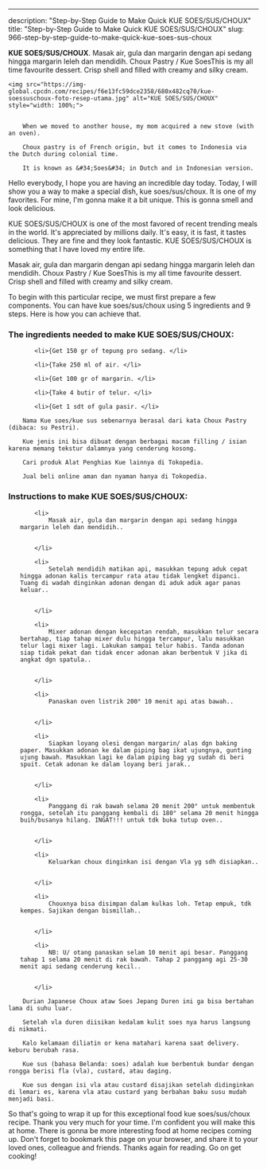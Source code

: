 ---
description: "Step-by-Step Guide to Make Quick KUE SOES/SUS/CHOUX"
title: "Step-by-Step Guide to Make Quick KUE SOES/SUS/CHOUX"
slug: 966-step-by-step-guide-to-make-quick-kue-soes-sus-choux

<p>
	<strong>KUE SOES/SUS/CHOUX</strong>. 
	Masak air, gula dan margarin dengan api sedang hingga margarin leleh dan mendidih. Choux Pastry / Kue SoesThis is my all time favourite dessert. Crisp shell and filled with creamy and silky cream.
</p>
<p>
	
	<img src="https://img-global.cpcdn.com/recipes/f6e13fc59dce2358/680x482cq70/kue-soessuschoux-foto-resep-utama.jpg" alt="KUE SOES/SUS/CHOUX" style="width: 100%;">
	
	
		When we moved to another house, my mom acquired a new stove (with an oven).
	
		Choux pastry is of French origin, but it comes to Indonesia via the Dutch during colonial time.
	
		It is known as &#34;Soes&#34; in Dutch and in Indonesian version.
	
</p>
<p>
	Hello everybody, I hope you are having an incredible day today. Today, I will show you a way to make a special dish, kue soes/sus/choux. It is one of my favorites. For mine, I'm gonna make it a bit unique. This is gonna smell and look delicious.
</p>
	
<p>
	KUE SOES/SUS/CHOUX is one of the most favored of recent trending meals in the world. It's appreciated by millions daily. It's easy, it is fast, it tastes delicious. They are fine and they look fantastic. KUE SOES/SUS/CHOUX is something that I have loved my entire life.
</p>
<p>
	Masak air, gula dan margarin dengan api sedang hingga margarin leleh dan mendidih. Choux Pastry / Kue SoesThis is my all time favourite dessert. Crisp shell and filled with creamy and silky cream.
</p>

<p>
To begin with this particular recipe, we must first prepare a few components. You can have kue soes/sus/choux using 5 ingredients and 9 steps. Here is how you can achieve that.
</p>

<h3>The ingredients needed to make KUE SOES/SUS/CHOUX:</h3>

<ol>
	
		<li>{Get 150 gr of tepung pro sedang. </li>
	
		<li>{Take 250 ml of air. </li>
	
		<li>{Get 100 gr of margarin. </li>
	
		<li>{Take 4 butir of telur. </li>
	
		<li>{Get 1 sdt of gula pasir. </li>
	
</ol>
<p>
	
		Nama Kue soes/kue sus sebenarnya berasal dari kata Choux Pastry (dibaca: su Pestri).
	
		Kue jenis ini bisa dibuat dengan berbagai macam filling / isian karena memang tekstur dalamnya yang cenderung kosong.
	
		Cari produk Alat Penghias Kue lainnya di Tokopedia.
	
		Jual beli online aman dan nyaman hanya di Tokopedia.
	
</p>

<h3>Instructions to make KUE SOES/SUS/CHOUX:</h3>

<ol>
	
		<li>
			Masak air, gula dan margarin dengan api sedang hingga margarin leleh dan mendidih..
			
			
		</li>
	
		<li>
			Setelah mendidih matikan api, masukkan tepung aduk cepat hingga adonan kalis tercampur rata atau tidak lengket dipanci. Tuang di wadah dinginkan adonan dengan di aduk aduk agar panas keluar..
			
			
		</li>
	
		<li>
			Mixer adonan dengan kecepatan rendah, masukkan telur secara bertahap, tiap tahap mixer dulu hingga tercampur, lalu masukkan telur lagi mixer lagi. Lakukan sampai telur habis. Tanda adonan siap tidak pekat dan tidak encer adonan akan berbentuk V jika di angkat dgn spatula..
			
			
		</li>
	
		<li>
			Panaskan oven listrik 200° 10 menit api atas bawah..
			
			
		</li>
	
		<li>
			Siapkan loyang olesi dengan margarin/ alas dgn baking paper. Masukkan adonan ke dalam piping bag ikat ujungnya, gunting ujung bawah. Masukkan lagi ke dalam piping bag yg sudah di beri spuit. Cetak adonan ke dalam loyang beri jarak..
			
			
		</li>
	
		<li>
			Panggang di rak bawah selama 20 menit 200° untuk membentuk rongga, setelah itu panggang kembali di 180° selama 20 menit hingga buih/busanya hilang. INGAT!!! untuk tdk buka tutup oven..
			
			
		</li>
	
		<li>
			Keluarkan choux dinginkan isi dengan Vla yg sdh disiapkan..
			
			
		</li>
	
		<li>
			Chouxnya bisa disimpan dalam kulkas loh. Tetap empuk, tdk kempes. Sajikan dengan bismillah..
			
			
		</li>
	
		<li>
			NB: U/ otang panaskan selam 10 menit api besar. Panggang tahap 1 selama 20 menit di rak bawah. Tahap 2 panggang agi 25-30 menit api sedang cenderung kecil..
			
			
		</li>
	
</ol>

<p>
	
		Durian Japanese Choux ataw Soes Jepang Duren ini ga bisa bertahan lama di suhu luar.
	
		Setelah vla duren diisikan kedalam kulit soes nya harus langsung di nikmati.
	
		Kalo kelamaan diliatin or kena matahari karena saat delivery. keburu berubah rasa.
	
		Kue sus (bahasa Belanda: soes) adalah kue berbentuk bundar dengan rongga berisi fla (vla), custard, atau daging.
	
		Kue sus dengan isi vla atau custard disajikan setelah didinginkan di lemari es, karena vla atau custard yang berbahan baku susu mudah menjadi basi.
	
</p>

<p>
	So that's going to wrap it up for this exceptional food kue soes/sus/choux recipe. Thank you very much for your time. I'm confident you will make this at home. There is gonna be more interesting food at home recipes coming up. Don't forget to bookmark this page on your browser, and share it to your loved ones, colleague and friends. Thanks again for reading. Go on get cooking!
</p>
